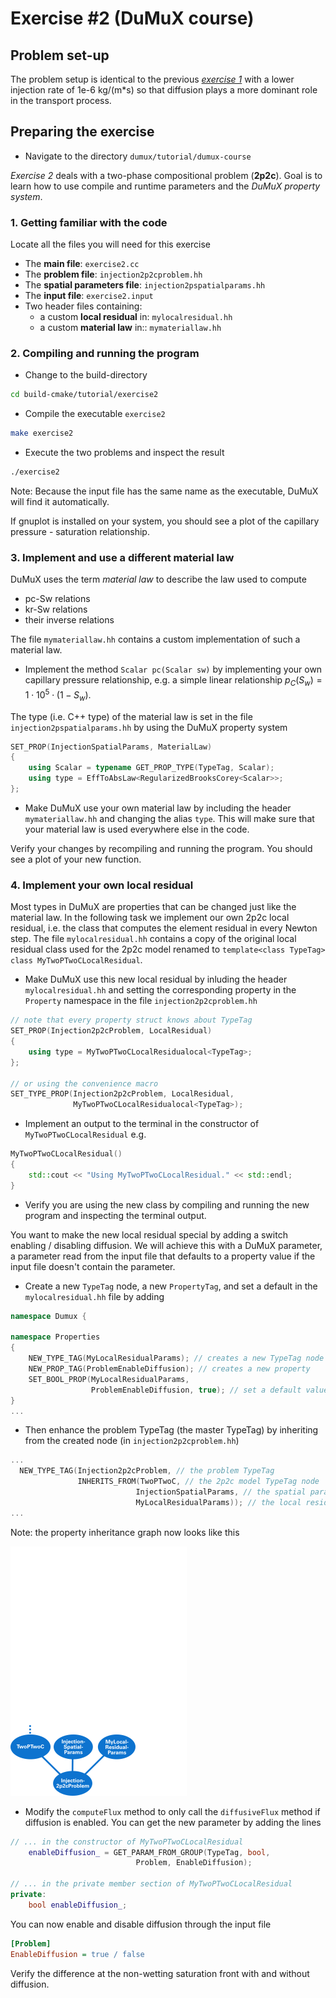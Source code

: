 # Exercise #2 (DuMuX course)

## Problem set-up

The problem setup is identical to the previous [_exercise 1_](../ex1/README.md) with a lower injection rate of 1e-6 kg/(m*s) so that diffusion plays a more dominant role in the transport process.

## Preparing the exercise

* Navigate to the directory `dumux/tutorial/dumux-course`

_Exercise 2_ deals with a two-phase compositional problem (__2p2c__). Goal is to learn how to use compile and runtime parameters and the _DuMuX property system_.

### 1. Getting familiar with the code

Locate all the files you will need for this exercise
* The __main file__: `exercise2.cc`
* The __problem file__: `injection2p2cproblem.hh`
* The __spatial parameters file__: `injection2pspatialparams.hh`
* The __input file__: `exercise2.input`
* Two header files containing:
  * a custom __local residual__ in: `mylocalresidual.hh`
  * a custom __material law__ in:: `mymateriallaw.hh`

### 2. Compiling and running the program

* Change to the build-directory

```bash
cd build-cmake/tutorial/exercise2
```

* Compile the executable `exercise2`

```bash
make exercise2
```

* Execute the two problems and inspect the result

```bash
./exercise2
```
Note: Because the input file has the same name as the
executable, DuMuX will find it automatically.

If gnuplot is installed on your system, you should see a plot of the capillary pressure - saturation relationship.

### 3. Implement and use a different material law

DuMuX uses the term _material law_ to describe the law used to compute
* pc-Sw relations
* kr-Sw relations
* their inverse relations

The file `mymateriallaw.hh` contains a custom implementation of such a material law.

* Implement the method `Scalar pc(Scalar sw)` by implementing your own capillary pressure relationship, e.g. a simple linear relationship $`p_C(S_w) = 1\cdot 10^5 \cdot (1-S_w)`$.

The type (i.e. C++ type) of the material law is set in the file `injection2pspatialparams.hh` by using the DuMuX property system

```c++
SET_PROP(InjectionSpatialParams, MaterialLaw)
{
    using Scalar = typename GET_PROP_TYPE(TypeTag, Scalar);
    using type = EffToAbsLaw<RegularizedBrooksCorey<Scalar>>;
};
```

* Make DuMuX use your own material law by including the header `mymateriallaw.hh` and changing the alias `type`. This will make sure that your material law is used everywhere else in the code.

Verify your changes by recompiling and running the program. You should see a plot of your new function.

### 4. Implement your own local residual

Most types in DuMuX are properties that can be changed just like the material law. In the following task we implement our own 2p2c local residual, i.e. the class that computes the element residual  in every Newton step. The file `mylocalresidual.hh` contains a copy of the original local residual class used for the 2p2c model renamed to `template<class TypeTag> class MyTwoPTwoCLocalResidual`.

* Make DuMuX use this new local residual by inluding the header `mylocalresidual.hh` and setting the corresponding property in the `Property` namespace in the file `injection2p2cproblem.hh`

```c++
// note that every property struct knows about TypeTag
SET_PROP(Injection2p2cProblem, LocalResidual)
{
    using type = MyTwoPTwoCLocalResidualocal<TypeTag>;
};

// or using the convenience macro
SET_TYPE_PROP(Injection2p2cProblem, LocalResidual,
              MyTwoPTwoCLocalResidualocal<TypeTag>);
```

* Implement an output to the terminal in the constructor of `MyTwoPTwoCLocalResidual` e.g.

```c++
MyTwoPTwoCLocalResidual()
{
    std::cout << "Using MyTwoPTwoCLocalResidual." << std::endl;
}
```

* Verify you are using the new class by compiling and running the new program and inspecting the terminal output.

You want to make the new local residual special by adding a switch enabling / disabling diffusion. We will achieve this with a DuMuX parameter, a parameter read from the input file that defaults to a property value if the input file doesn't contain the parameter.

* Create a new `TypeTag` node, a new `PropertyTag`, and set a default in the `mylocalresidual.hh` file by adding

```c++
namespace Dumux {

namespace Properties
{
    NEW_TYPE_TAG(MyLocalResidualParams); // creates a new TypeTag node
    NEW_PROP_TAG(ProblemEnableDiffusion); // creates a new property
    SET_BOOL_PROP(MyLocalResidualParams,
                  ProblemEnableDiffusion, true); // set a default value
}
...
```

* Then enhance the problem TypeTag (the master TypeTag) by inheriting from the created node (in `injection2p2cproblem.hh`)

```c++
...
  NEW_TYPE_TAG(Injection2p2cProblem, // the problem TypeTag
               INHERITS_FROM(TwoPTwoC, // the 2p2c model TypeTag node
                            InjectionSpatialParams, // the spatial params TypeTag node
                            MyLocalResidualParams)); // the local residual params TypeTag node
...
```
Note: the property inheritance graph now looks like this

![property tree](../extradoc/exercise2_properties.png)


* Modify the `computeFlux` method to only call the `diffusiveFlux` method if diffusion is enabled. You can get the new parameter by adding the lines

```c++
// ... in the constructor of MyTwoPTwoCLocalResidual
    enableDiffusion_ = GET_PARAM_FROM_GROUP(TypeTag, bool,
                            Problem, EnableDiffusion);

// ... in the private member section of MyTwoPTwoCLocalResidual
private:
    bool enableDiffusion_;
```

You can now enable and disable diffusion through the input file

```ini
[Problem]
EnableDiffusion = true / false
```

Verify the difference at the non-wetting saturation front with and without diffusion.
